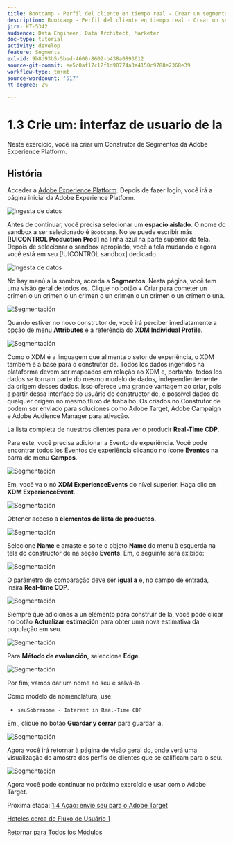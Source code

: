 ```yaml
---
title: Bootcamp - Perfil del cliente en tiempo real - Crear un segmento - UI - España
description: Bootcamp - Perfil del cliente en tiempo real - Crear un segmento - UI - España
jira: KT-5342
audience: Data Engineer, Data Architect, Marketer
doc-type: tutorial
activity: develop
feature: Segments
exl-id: 9b8d93b5-5bed-4600-8602-b438a0893612
source-git-commit: ee5c0af17c12f1d90774a3a4150c9788e2368e39
workflow-type: tm+mt
source-wordcount: '517'
ht-degree: 2%

---
```


# 1.3 Crie um: interfaz de usuario de la

Neste exercício, você irá criar um Construtor de Segmentos da Adobe Experience Platform.

## História

Acceder a [Adobe Experience Platform](https://experience.adobe.com/platform). Depois de fazer login, você irá a página inicial da Adobe Experience Platform.

![Ingesta de datos](./images/home.png)

Antes de continuar, você precisa selecionar um **espacio aislado**. O nome do sandbox a ser selecionado é ``Bootcamp``. No se puede escribir más **[!UICONTROL Production Prod]** na linha azul na parte superior da tela. Depois de selecionar o sandbox apropiado, você a tela mudando e agora você está em seu [!UICONTROL sandbox] dedicado.

![Ingesta de datos](./images/sb1.png)

No hay menú a la sombra, acceda a **Segmentos**. Nesta página, você tem uma visão geral de todos os. Clique no botão + Criar para cometer un crimen o un crimen o un crimen o un crimen o un crimen o un crimen o una.

![Segmentación](./images/menuseg.png)

Quando estiver no novo construtor de, você irá perciber imediatamente a opção de menu **Attributes** e a referência do **XDM Individual Profile**.

![Segmentación](./images/segmentationui.png)

Como o XDM é a linguagem que alimenta o setor de experiência, o XDM também é a base para o construtor de. Todos los dados ingeridos na plataforma devem ser mapeados em relação ao XDM e, portanto, todos los dados se tornam parte do mesmo modelo de dados, independientemente da origem desses dados. Isso oferece uma grande vantagem ao criar, pois a partir dessa interface do usuário do constructor de, é possível dados de qualquer origem no mesmo fluxo de trabalho. Os criados no Construtor de podem ser enviado para soluciones como Adobe Target, Adobe Campaign e Adobe Audience Manager para ativação.

La lista completa de nuestros clientes para ver o producir **Real-Time CDP**.

Para este, você precisa adicionar a Evento de experiência. Você pode encontrar todos los Eventos de experiência clicando no ícone **Eventos** na barra de menu **Campos**.

![Segmentación](./images/findee.png)

Em, você va o nó **XDM ExperienceEvents** do nível superior. Haga clic en **XDM ExperienceEvent**.

![Segmentación](./images/see.png)

Obtener acceso a **elementos de lista de productos**.

![Segmentación](./images/plitems.png)

Selecione **Name** e arraste e solte o objeto **Name** do menu à esquerda na tela do constructor de na seção **Events**. Em, o seguinte será exibido:

![Segmentación](./images/eewebpdtlname.png)

O parâmetro de comparação deve ser **igual a** e, no campo de entrada, insira **Real-time CDP**.

![Segmentación](./images/pv.png)

Siempre que adiciones a un elemento para construir de la, você pode clicar no botão **Actualizar estimación** para obter uma nova estimativa da população em seu.

![Segmentación](./images/refreshest.png)

Para **Método de evaluación**, seleccione **Edge**.

![Segmentación](./images/evedge.png)

Por fim, vamos dar um nome ao seu e salvá-lo.

Como modelo de nomenclatura, use:

- `seuSobrenome - Interest in Real-Time CDP`

Em,, clique no botão **Guardar y cerrar** para guardar la.

![Segmentación](./images/segmentname.png)

Agora você irá retornar à página de visão geral do, onde verá uma visualização de amostra dos perfis de clientes que se calificam para o seu.

![Segmentación](./images/savedsegment.png)

Agora você pode continuar no próximo exercício e usar com o Adobe Target.

Próxima etapa: [1.4 Ação: envie seu para o Adobe Target](./ex4.md)

[Hoteles cerca de Fluxo de Usuário 1](./uc1.md)

[Retornar para Todos los Módulos](../../overview.md)
